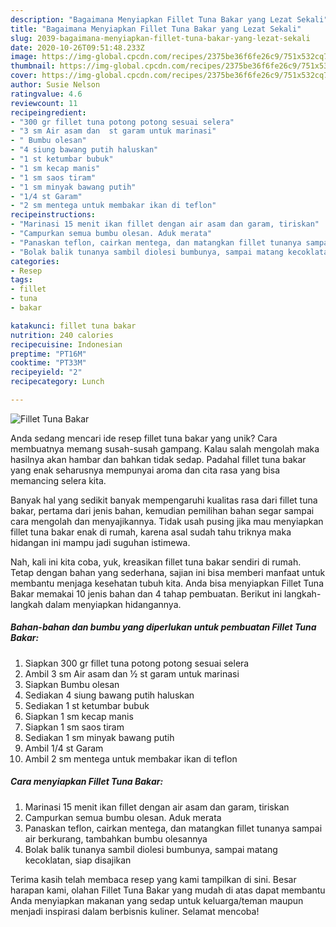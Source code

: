 ```yaml
---
description: "Bagaimana Menyiapkan Fillet Tuna Bakar yang Lezat Sekali"
title: "Bagaimana Menyiapkan Fillet Tuna Bakar yang Lezat Sekali"
slug: 2039-bagaimana-menyiapkan-fillet-tuna-bakar-yang-lezat-sekali
date: 2020-10-26T09:51:48.233Z
image: https://img-global.cpcdn.com/recipes/2375be36f6fe26c9/751x532cq70/fillet-tuna-bakar-foto-resep-utama.jpg
thumbnail: https://img-global.cpcdn.com/recipes/2375be36f6fe26c9/751x532cq70/fillet-tuna-bakar-foto-resep-utama.jpg
cover: https://img-global.cpcdn.com/recipes/2375be36f6fe26c9/751x532cq70/fillet-tuna-bakar-foto-resep-utama.jpg
author: Susie Nelson
ratingvalue: 4.6
reviewcount: 11
recipeingredient:
- "300 gr fillet tuna potong potong sesuai selera"
- "3 sm Air asam dan  st garam untuk marinasi"
- " Bumbu olesan"
- "4 siung bawang putih haluskan"
- "1 st ketumbar bubuk"
- "1 sm kecap manis"
- "1 sm saos tiram"
- "1 sm minyak bawang putih"
- "1/4 st Garam"
- "2 sm mentega untuk membakar ikan di teflon"
recipeinstructions:
- "Marinasi 15 menit ikan fillet dengan air asam dan garam, tiriskan"
- "Campurkan semua bumbu olesan. Aduk merata"
- "Panaskan teflon, cairkan mentega, dan matangkan fillet tunanya sampai air berkurang, tambahkan bumbu olesannya"
- "Bolak balik tunanya sambil diolesi bumbunya, sampai matang kecoklatan, siap disajikan"
categories:
- Resep
tags:
- fillet
- tuna
- bakar

katakunci: fillet tuna bakar 
nutrition: 240 calories
recipecuisine: Indonesian
preptime: "PT16M"
cooktime: "PT33M"
recipeyield: "2"
recipecategory: Lunch

---
```



![Fillet Tuna Bakar](https://img-global.cpcdn.com/recipes/2375be36f6fe26c9/751x532cq70/fillet-tuna-bakar-foto-resep-utama.jpg)

Anda sedang mencari ide resep fillet tuna bakar yang unik? Cara membuatnya memang susah-susah gampang. Kalau salah mengolah maka hasilnya akan hambar dan bahkan tidak sedap. Padahal fillet tuna bakar yang enak seharusnya mempunyai aroma dan cita rasa yang bisa memancing selera kita.



Banyak hal yang sedikit banyak mempengaruhi kualitas rasa dari fillet tuna bakar, pertama dari jenis bahan, kemudian pemilihan bahan segar sampai cara mengolah dan menyajikannya. Tidak usah pusing jika mau menyiapkan fillet tuna bakar enak di rumah, karena asal sudah tahu triknya maka hidangan ini mampu jadi suguhan istimewa.


Nah, kali ini kita coba, yuk, kreasikan fillet tuna bakar sendiri di rumah. Tetap dengan bahan yang sederhana, sajian ini bisa memberi manfaat untuk membantu menjaga kesehatan tubuh kita. Anda bisa menyiapkan Fillet Tuna Bakar memakai 10 jenis bahan dan 4 tahap pembuatan. Berikut ini langkah-langkah dalam menyiapkan hidangannya.

<!--inarticleads1-->

##### Bahan-bahan dan bumbu yang diperlukan untuk pembuatan Fillet Tuna Bakar:

1. Siapkan 300 gr fillet tuna potong potong sesuai selera
1. Ambil 3 sm Air asam dan ½ st garam untuk marinasi
1. Siapkan  Bumbu olesan
1. Sediakan 4 siung bawang putih haluskan
1. Sediakan 1 st ketumbar bubuk
1. Siapkan 1 sm kecap manis
1. Siapkan 1 sm saos tiram
1. Sediakan 1 sm minyak bawang putih
1. Ambil 1/4 st Garam
1. Ambil 2 sm mentega untuk membakar ikan di teflon




<!--inarticleads2-->

##### Cara menyiapkan Fillet Tuna Bakar:

1. Marinasi 15 menit ikan fillet dengan air asam dan garam, tiriskan
1. Campurkan semua bumbu olesan. Aduk merata
1. Panaskan teflon, cairkan mentega, dan matangkan fillet tunanya sampai air berkurang, tambahkan bumbu olesannya
1. Bolak balik tunanya sambil diolesi bumbunya, sampai matang kecoklatan, siap disajikan




Terima kasih telah membaca resep yang kami tampilkan di sini. Besar harapan kami, olahan Fillet Tuna Bakar yang mudah di atas dapat membantu Anda menyiapkan makanan yang sedap untuk keluarga/teman maupun menjadi inspirasi dalam berbisnis kuliner. Selamat mencoba!

